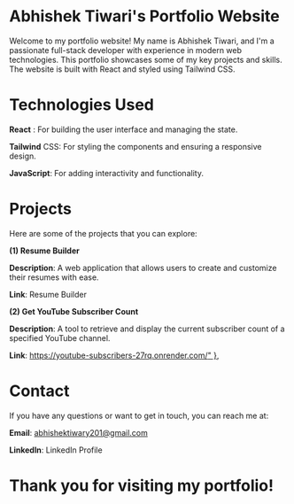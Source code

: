 # Abhishek Tiwari's Portfolio Website

Welcome to my portfolio website! My name is Abhishek Tiwari, and I'm a passionate full-stack developer with experience in modern web technologies. This portfolio showcases some of my key projects and skills. The website is built with React and styled using Tailwind CSS.

# Technologies Used
**React** : For building the user interface and managing the state.

**Tailwind** CSS: For styling the components and ensuring a responsive design.

**JavaScript**: For adding interactivity and functionality.

# Projects
Here are some of the projects that you can explore:

**(1) Resume Builder**

**Description**: A web application that allows users to create and customize their resumes with ease.

**Link**: Resume Builder

**(2) Get YouTube Subscriber Count**

**Description**: A tool to retrieve and display the current subscriber count of a specified YouTube channel.

**Link**: [https://youtube-subscribers-27rq.onrender.com/"
  },](url)

# Contact
If you have any questions or want to get in touch, you can reach me at:

**Email**: abhishektiwary201@gmail.com

**LinkedIn**: LinkedIn Profile

# Thank you for visiting my portfolio!
